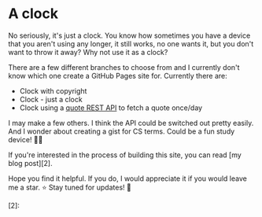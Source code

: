 # A clock

No seriously, it's just a clock. You know how sometimes you have a device that you aren't using any longer, it still works, no one wants it, but you don't want to throw it away? Why not use it as a clock?

There are a few different branches to choose from and I currently don't know which one create a GitHub Pages site for. Currently there are:
* Clock with copyright
* Clock - just a clock
* Clock using a [quote REST API][1] to fetch a quote once/day 

I may make a few others. I think the API could be switched out pretty easily. And I wonder about creating a gist for CS terms. Could be a fun study device! 🤷‍♀️

If you're interested in the process of building this site, you can read [my blog post][2].

Hope you find it helpful. If you do, I would appreciate it if you would leave me a star. ⭐ Stay tuned for updates! 🙂

[1]: https://github.com/lukePeavey/quotable
[2]: 